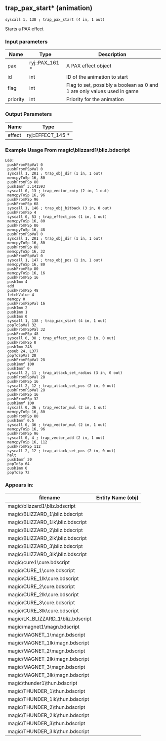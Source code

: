 ## trap_pax_start* (animation)

`syscall 1, 138 ; trap_pax_start (4 in, 1 out)`

Starts a PAX effect

### Input parameters
| Name | Type | Description
|------|------|------------
| pax   | ryj::PAX_161 *   | A PAX effect object
| id   | int   | ID of the animation to start
| flag   | int   | Flag to set, possibly a boolean as 0 and 1 are only values used in game
| priority   | int   | Priority for the animation


### Output Parameters
| Name | Type
|------|-----
| effect   | ryj::EFFECT_145 *   
### Example Usage From magic\blizzard1\bliz.bdscript
```plaintext
L60:
 pushFromPSpVal 0
 pushFromPSpVal 0
 syscall 1, 201 ; trap_obj_dir (1 in, 1 out)
 memcpyToSp 16, 80
 pushFromPSp 80
 pushImmf 3.141593
 syscall 0, 13 ; trap_vector_roty (2 in, 1 out)
 memcpyToSp 16, 96
 pushFromPSp 96
 pushFromFSp 68
 syscall 1, 146 ; trap_obj_hitback (3 in, 0 out)
 pushFromFSp 4
 syscall 0, 53 ; trap_effect_pos (1 in, 1 out)
 memcpyToSp 16, 80
 pushFromPSp 80
 memcpyToSp 16, 48
 pushFromPSpVal 0
 syscall 1, 201 ; trap_obj_dir (1 in, 1 out)
 memcpyToSp 16, 80
 pushFromPSp 80
 memcpyToSp 16, 32
 pushFromPSpVal 0
 syscall 1, 147 ; trap_obj_pos (1 in, 1 out)
 memcpyToSp 16, 80
 pushFromPSp 80
 memcpyToSp 16, 16
 pushFromPSp 16
 pushImm 4
 add 
 pushFromPSp 48
 fetchValue 4
 memcpy 0
 pushFromFSpVal 16
 pushImm 2
 pushImm 1
 pushImm 0
 syscall 1, 138 ; trap_pax_start (4 in, 1 out)
 popToSpVal 32
 pushFromFSpVal 32
 pushFromPSp 48
 syscall 0, 38 ; trap_effect_set_pos (2 in, 0 out)
 pushFromFSp 0
 pushImm 248
 gosub 24, L377
 popToSpVal 28
 pushFromFSpVal 28
 pushImmf 100
 pushImmf 0
 syscall 2, 11 ; trap_attack_set_radius (3 in, 0 out)
 pushFromFSpVal 28
 pushFromPSp 16
 syscall 2, 12 ; trap_attack_set_pos (2 in, 0 out)
 pushFromFSpVal 28
 pushFromPSp 16
 pushFromPSp 32
 pushImmf 100
 syscall 0, 36 ; trap_vector_mul (2 in, 1 out)
 memcpyToSp 16, 80
 pushFromPSp 80
 pushImmf 0.5
 syscall 0, 36 ; trap_vector_mul (2 in, 1 out)
 memcpyToSp 16, 96
 pushFromPSp 96
 syscall 0, 4 ; trap_vector_add (2 in, 1 out)
 memcpyToSp 16, 112
 pushFromPSp 112
 syscall 2, 12 ; trap_attack_set_pos (2 in, 0 out)
 halt 
 pushImmf 30
 popToSp 64
 pushImm 0
 popToSp 72
```


### Appears in:
| filename | Entity Name (obj)
|----------|-------------
| magic\blizzard1\bliz.bdscript       |           
| magic\BLIZZARD_1\bliz.bdscript       |           
| magic\BLIZZARD_1lk\bliz.bdscript       |           
| magic\BLIZZARD_2\bliz.bdscript       |           
| magic\BLIZZARD_2lk\bliz.bdscript       |           
| magic\BLIZZARD_3\bliz.bdscript       |           
| magic\BLIZZARD_3lk\bliz.bdscript       |           
| magic\cure1\cure.bdscript       |           
| magic\CURE_1\cure.bdscript       |           
| magic\CURE_1lk\cure.bdscript       |           
| magic\CURE_2\cure.bdscript       |           
| magic\CURE_2lk\cure.bdscript       |           
| magic\CURE_3\cure.bdscript       |           
| magic\CURE_3lk\cure.bdscript       |           
| magic\LK_BLIZZARD_1\bliz.bdscript       |           
| magic\magnet1\magn.bdscript       |           
| magic\MAGNET_1\magn.bdscript       |           
| magic\MAGNET_1lk\magn.bdscript       |           
| magic\MAGNET_2\magn.bdscript       |           
| magic\MAGNET_2lk\magn.bdscript       |           
| magic\MAGNET_3\magn.bdscript       |           
| magic\MAGNET_3lk\magn.bdscript       |           
| magic\thunder1\thun.bdscript       |           
| magic\THUNDER_1\thun.bdscript       |           
| magic\THUNDER_1lk\thun.bdscript       |           
| magic\THUNDER_2\thun.bdscript       |           
| magic\THUNDER_2lk\thun.bdscript       |           
| magic\THUNDER_3\thun.bdscript       |           
| magic\THUNDER_3lk\thun.bdscript       |           



